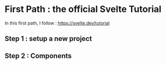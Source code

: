 # First Path : the official Svelte Tutorial

In this first path, I follow : https://svelte.dev/tutorial

## Step 1 : setup a new project

## Step 2 : Components
